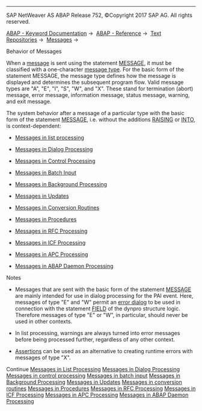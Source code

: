   

* * *

SAP NetWeaver AS ABAP Release 752, ©Copyright 2017 SAP AG. All rights reserved.

[ABAP - Keyword Documentation](https://help.sap.com/doc/abapdocu_752_index_htm/7.52/en-US/abenabap.htm) →  [ABAP - Reference](https://help.sap.com/doc/abapdocu_752_index_htm/7.52/en-US/abenabap_reference.htm) →  [Text Repositories](https://help.sap.com/doc/abapdocu_752_index_htm/7.52/en-US/abenabap_texts.htm) →  [Messages](https://help.sap.com/doc/abapdocu_752_index_htm/7.52/en-US/abenabap_messages.htm) → 

Behavior of Messages

When a [message](https://help.sap.com/doc/abapdocu_752_index_htm/7.52/en-US/abenmessage_glosry.htm "Glossary Entry") is sent using the statement [MESSAGE](https://help.sap.com/doc/abapdocu_752_index_htm/7.52/en-US/abapmessage.htm), it must be classified with a one-character [message type](https://help.sap.com/doc/abapdocu_752_index_htm/7.52/en-US/abenmessage_type_glosry.htm "Glossary Entry"). For the basic form of the statement MESSAGE, the message type defines how the message is displayed and determines the subsequent program flow. Valid message types are "A", "E", "I", "S", "W", and "X". These stand for termination (abort) message, error message, information message, status message, warning, and exit message.

The system behavior after a message of a particular type with the basic form of the statement [MESSAGE](https://help.sap.com/doc/abapdocu_752_index_htm/7.52/en-US/abapmessage.htm), i.e. without the additions [RAISING](https://help.sap.com/doc/abapdocu_752_index_htm/7.52/en-US/abapmessage_raising.htm) or [INTO](https://help.sap.com/doc/abapdocu_752_index_htm/7.52/en-US/abapmessage_into.htm), is context-dependent:

-   [Messages in list processing](https://help.sap.com/doc/abapdocu_752_index_htm/7.52/en-US/abenabap_message_list_processing.htm)

-   [Messages in Dialog Processing](https://help.sap.com/doc/abapdocu_752_index_htm/7.52/en-US/abenabap_message_dialog.htm)

-   [Messages in Control Processing](https://help.sap.com/doc/abapdocu_752_index_htm/7.52/en-US/abenabap_message_control.htm)

-   [Messages in Batch Input](https://help.sap.com/doc/abapdocu_752_index_htm/7.52/en-US/abenabap_message_batch_input.htm)

-   [Messages in Background Processing](https://help.sap.com/doc/abapdocu_752_index_htm/7.52/en-US/abenabap_message_batch_job.htm)

-   [Messages in Updates](https://help.sap.com/doc/abapdocu_752_index_htm/7.52/en-US/abenabap_message_update.htm)

-   [Messages in Conversion Routines](https://help.sap.com/doc/abapdocu_752_index_htm/7.52/en-US/abenabap_message_exit.htm)

-   [Messages in Procedures](https://help.sap.com/doc/abapdocu_752_index_htm/7.52/en-US/abenabap_message_procedure.htm)

-   [Messages in RFC Processing](https://help.sap.com/doc/abapdocu_752_index_htm/7.52/en-US/abenabap_message_rfc.htm)

-   [Messages in ICF Processing](https://help.sap.com/doc/abapdocu_752_index_htm/7.52/en-US/abenabap_message_http_server.htm)

-   [Messages in APC Processing](https://help.sap.com/doc/abapdocu_752_index_htm/7.52/en-US/abenabap_message_apc_server.htm)

-   [Messages in ABAP Daemon Processing](https://help.sap.com/doc/abapdocu_752_index_htm/7.52/en-US/abenabap_message_daemon.htm)

Notes

-   Messages that are sent with the basic form of the statement [MESSAGE](https://help.sap.com/doc/abapdocu_752_index_htm/7.52/en-US/abapmessage.htm) are mainly intended for use in dialog processing for the PAI event. Here, messages of type "E" and "W" permit an [error dialog](https://help.sap.com/doc/abapdocu_752_index_htm/7.52/en-US/abendynp_field_messages.htm) to be used in connection with the statement [FIELD](https://help.sap.com/doc/abapdocu_752_index_htm/7.52/en-US/dynpfield.htm) of the dynpro structure logic. Therefore messages of type "E" or "W", in particular, should never be used in other contexts.

-   In list processing, warnings are always turned into error messages before being processed further, regardless of any other context.

-   [Assertions](https://help.sap.com/doc/abapdocu_752_index_htm/7.52/en-US/abenassertion_glosry.htm "Glossary Entry") can be used as an alternative to creating runtime errors with messages of type "X".

Continue
[Messages in List Processing](https://help.sap.com/doc/abapdocu_752_index_htm/7.52/en-US/abenabap_message_list_processing.htm)
[Messages in Dialog Processing](https://help.sap.com/doc/abapdocu_752_index_htm/7.52/en-US/abenabap_message_dialog.htm)
[Messages in control processing](https://help.sap.com/doc/abapdocu_752_index_htm/7.52/en-US/abenabap_message_control.htm)
[Messages in batch input](https://help.sap.com/doc/abapdocu_752_index_htm/7.52/en-US/abenabap_message_batch_input.htm)
[Messages in Background Processing](https://help.sap.com/doc/abapdocu_752_index_htm/7.52/en-US/abenabap_message_batch_job.htm)
[Messages in Updates](https://help.sap.com/doc/abapdocu_752_index_htm/7.52/en-US/abenabap_message_update.htm)
[Messages in conversion routines](https://help.sap.com/doc/abapdocu_752_index_htm/7.52/en-US/abenabap_message_exit.htm)
[Messages in Procedures](https://help.sap.com/doc/abapdocu_752_index_htm/7.52/en-US/abenabap_message_procedure.htm)
[Messages in RFC Processing](https://help.sap.com/doc/abapdocu_752_index_htm/7.52/en-US/abenabap_message_rfc.htm)
[Messages in ICF Processing](https://help.sap.com/doc/abapdocu_752_index_htm/7.52/en-US/abenabap_message_http_server.htm)
[Messages in APC Processing](https://help.sap.com/doc/abapdocu_752_index_htm/7.52/en-US/abenabap_message_apc_server.htm)
[Messages in ABAP Daemon Processing](https://help.sap.com/doc/abapdocu_752_index_htm/7.52/en-US/abenabap_message_daemon.htm)